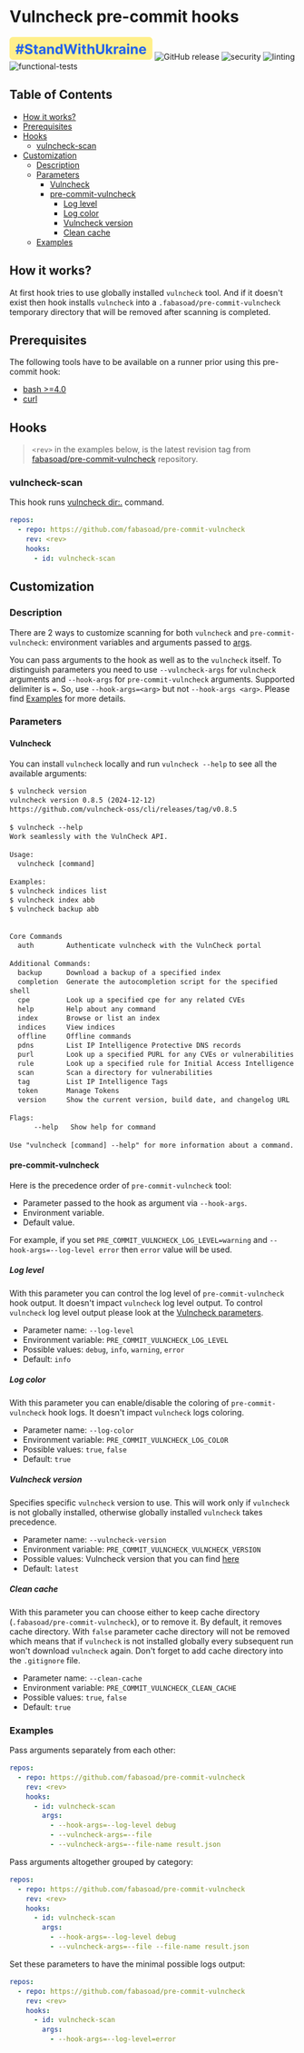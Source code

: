 # Vulncheck pre-commit hooks

[![Stand With Ukraine](https://raw.githubusercontent.com/vshymanskyy/StandWithUkraine/main/badges/StandWithUkraine.svg)](https://stand-with-ukraine.pp.ua)
![GitHub release](https://img.shields.io/github/v/release/fabasoad/pre-commit-vulncheck?include_prereleases)
![security](https://github.com/fabasoad/pre-commit-vulncheck/actions/workflows/security.yml/badge.svg)
![linting](https://github.com/fabasoad/pre-commit-vulncheck/actions/workflows/linting.yml/badge.svg)
![functional-tests](https://github.com/fabasoad/pre-commit-vulncheck/actions/workflows/functional-tests.yml/badge.svg)

## Table of Contents

- [How it works?](#how-it-works)
- [Prerequisites](#prerequisites)
- [Hooks](#hooks)
  - [vulncheck-scan](#vulncheck-scan)
- [Customization](#customization)
  - [Description](#description)
  - [Parameters](#parameters)
    - [Vulncheck](#vulncheck)
    - [pre-commit-vulncheck](#pre-commit-vulncheck)
      - [Log level](#log-level)
      - [Log color](#log-color)
      - [Vulncheck version](#vulncheck-version)
      - [Clean cache](#clean-cache)
  - [Examples](#examples)

## How it works?

At first hook tries to use globally installed `vulncheck` tool. And if it doesn't
exist then hook installs `vulncheck` into a `.fabasoad/pre-commit-vulncheck`
temporary directory that will be removed after scanning is completed.

## Prerequisites

The following tools have to be available on a runner prior using this pre-commit
hook:

- [bash >=4.0](https://www.gnu.org/software/bash/)
- [curl](https://curl.se/)

## Hooks

<!-- markdownlint-disable-next-line MD013 -->

> `<rev>` in the examples below, is the latest revision tag from [fabasoad/pre-commit-vulncheck](https://github.com/fabasoad/pre-commit-vulncheck/releases)
> repository.

### vulncheck-scan

This hook runs [vulncheck dir:.](https://github.com/anchore/vulncheck?tab=readme-ov-file#supported-sources)
command.

```yaml
repos:
  - repo: https://github.com/fabasoad/pre-commit-vulncheck
    rev: <rev>
    hooks:
      - id: vulncheck-scan
```

## Customization

### Description

There are 2 ways to customize scanning for both `vulncheck` and `pre-commit-vulncheck`:
environment variables and arguments passed to [args](https://pre-commit.com/#config-args).

You can pass arguments to the hook as well as to the `vulncheck` itself. To distinguish
parameters you need to use `--vulncheck-args` for `vulncheck` arguments and `--hook-args`
for `pre-commit-vulncheck` arguments. Supported delimiter is `=`. So, use `--hook-args=<arg>`
but not `--hook-args <arg>`. Please find [Examples](#examples) for more details.

### Parameters

#### Vulncheck

You can install `vulncheck` locally and run `vulncheck --help` to see all the
available arguments:

<!-- markdownlint-disable MD013 -->

```shell
$ vulncheck version
vulncheck version 0.8.5 (2024-12-12)
https://github.com/vulncheck-oss/cli/releases/tag/v0.8.5

$ vulncheck --help
Work seamlessly with the VulnCheck API.

Usage:
  vulncheck [command]

Examples:
$ vulncheck indices list
$ vulncheck index abb
$ vulncheck backup abb


Core Commands
  auth        Authenticate vulncheck with the VulnCheck portal

Additional Commands:
  backup      Download a backup of a specified index
  completion  Generate the autocompletion script for the specified shell
  cpe         Look up a specified cpe for any related CVEs
  help        Help about any command
  index       Browse or list an index
  indices     View indices
  offline     Offline commands
  pdns        List IP Intelligence Protective DNS records
  purl        Look up a specified PURL for any CVEs or vulnerabilities
  rule        Look up a specified rule for Initial Access Intelligence
  scan        Scan a directory for vulnerabilities
  tag         List IP Intelligence Tags
  token       Manage Tokens
  version     Show the current version, build date, and changelog URL

Flags:
      --help   Show help for command

Use "vulncheck [command] --help" for more information about a command.
```

<!-- markdownlint-enable MD013 -->

#### pre-commit-vulncheck

Here is the precedence order of `pre-commit-vulncheck` tool:

- Parameter passed to the hook as argument via `--hook-args`.
- Environment variable.
- Default value.

For example, if you set `PRE_COMMIT_VULNCHECK_LOG_LEVEL=warning` and `--hook-args=--log-level
error` then `error` value will be used.

##### Log level

With this parameter you can control the log level of `pre-commit-vulncheck` hook
output. It doesn't impact `vulncheck` log level output. To control `vulncheck`
log level output please look at the [Vulncheck parameters](#vulncheck).

- Parameter name: `--log-level`
- Environment variable: `PRE_COMMIT_VULNCHECK_LOG_LEVEL`
- Possible values: `debug`, `info`, `warning`, `error`
- Default: `info`

##### Log color

With this parameter you can enable/disable the coloring of `pre-commit-vulncheck`
hook logs. It doesn't impact `vulncheck` logs coloring.

- Parameter name: `--log-color`
- Environment variable: `PRE_COMMIT_VULNCHECK_LOG_COLOR`
- Possible values: `true`, `false`
- Default: `true`

##### Vulncheck version

Specifies specific `vulncheck` version to use. This will work only if `vulncheck`
is not globally installed, otherwise globally installed `vulncheck` takes precedence.

- Parameter name: `--vulncheck-version`
- Environment variable: `PRE_COMMIT_VULNCHECK_VULNCHECK_VERSION`
- Possible values: Vulncheck version that you can find [here](https://github.com/vulncheck-oss/cli/releases)
- Default: `latest`

##### Clean cache

With this parameter you can choose either to keep cache directory (`.fabasoad/pre-commit-vulncheck`),
or to remove it. By default, it removes cache directory. With `false` parameter
cache directory will not be removed which means that if `vulncheck` is not installed
globally every subsequent run won't download `vulncheck` again. Don't forget to
add cache directory into the `.gitignore` file.

- Parameter name: `--clean-cache`
- Environment variable: `PRE_COMMIT_VULNCHECK_CLEAN_CACHE`
- Possible values: `true`, `false`
- Default: `true`

### Examples

Pass arguments separately from each other:

```yaml
repos:
  - repo: https://github.com/fabasoad/pre-commit-vulncheck
    rev: <rev>
    hooks:
      - id: vulncheck-scan
        args:
          - --hook-args=--log-level debug
          - --vulncheck-args=--file
          - --vulncheck-args=--file-name result.json
```

Pass arguments altogether grouped by category:

```yaml
repos:
  - repo: https://github.com/fabasoad/pre-commit-vulncheck
    rev: <rev>
    hooks:
      - id: vulncheck-scan
        args:
          - --hook-args=--log-level debug
          - --vulncheck-args=--file --file-name result.json
```

Set these parameters to have the minimal possible logs output:

```yaml
repos:
  - repo: https://github.com/fabasoad/pre-commit-vulncheck
    rev: <rev>
    hooks:
      - id: vulncheck-scan
        args:
          - --hook-args=--log-level=error
```
